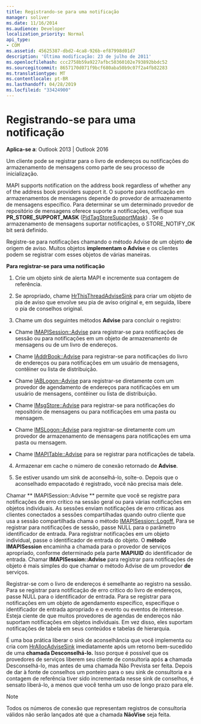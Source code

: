 ```yaml
---
title: Registrando-se para uma notificação
manager: soliver
ms.date: 11/16/2014
ms.audience: Developer
localization_priority: Normal
api_type:
- COM
ms.assetid: 45625387-dbd2-4ca8-926b-ef87998d01d7
description: 'Última modificação: 23 de julho de 2011'
ms.openlocfilehash: ccc2758b59a9227afbc50360102e793892bbdc52
ms.sourcegitcommit: 8657170d071f9bcf680aba50b9c07f2a4fb82283
ms.translationtype: MT
ms.contentlocale: pt-BR
ms.lasthandoff: 04/28/2019
ms.locfileid: "33424900"
---
```

# <a name="registering-for-a-notification"></a>Registrando-se para uma notificação

  
  
**Aplica-se a**: Outlook 2013 | Outlook 2016 
  
Um cliente pode se registrar para o livro de endereços ou notificações do armazenamento de mensagens como parte de seu processo de inicialização.
  
MAPI supports notification on the address book regardless of whether any of the address book providers support it. O suporte para notificação em armazenamentos de mensagens depende do provedor de armazenamento de mensagens específico. Para determinar se um determinado provedor de repositório de mensagens oferece suporte a notificações, verifique sua **PR_STORE_SUPPORT_MASK** ([PidTagStoreSupportMask](pidtagstoresupportmask-canonical-property.md)) . Se o armazenamento de mensagens suportar notificações, o STORE_NOTIFY_OK bit será definido. 
  
Registre-se para notificações chamando o método Advise de um objeto **de** origem de aviso. Muitos objetos **implementam o Advise** e os clientes podem se registrar com esses objetos de várias maneiras. 
  
 **Para registrar-se para uma notificação**
  
1. Crie um objeto sink de alerta MAPI e incremente sua contagem de referência.
    
2. Se apropriado, chame [HrThisThreadAdviseSink](hrthisthreadadvisesink.md) para criar um objeto de pia de aviso que envolve seu pia de aviso original e, em seguida, libere o pia de conselhos original. 
    
3. Chame um dos seguintes métodos **Advise** para concluir o registro: 
    
  - Chame [IMAPISession::Advise](imapisession-advise.md) para registrar-se para notificações de sessão ou para notificações em um objeto de armazenamento de mensagens ou de um livro de endereços. 
    
  - Chame [IAddrBook::Advise](iaddrbook-advise.md) para registrar-se para notificações do livro de endereços ou para notificações em um usuário de mensagens, contêiner ou lista de distribuição. 
    
  - Chame [IABLogon::Advise](iablogon-advise.md) para registrar-se diretamente com um provedor de agendamento de endereços para notificações em um usuário de mensagens, contêiner ou lista de distribuição. 
    
  - Chame [IMsgStore::Advise](imsgstore-advise.md) para registrar-se para notificações do repositório de mensagens ou para notificações em uma pasta ou mensagem. 
    
  - Chame [IMSLogon::Advise](imslogon-advise.md) para registrar-se diretamente com um provedor de armazenamento de mensagens para notificações em uma pasta ou mensagem. 
    
  - Chame [IMAPITable::Advise](imapitable-advise.md) para se registrar para notificações de tabela. 
    
4. Armazenar em cache o número de conexão retornado de **Advise**.
    
5. Se estiver usando um sink de aconselhá-lo, solte-o. Depois que o aconselhado empacotado é registrado, você não precisa mais dele.
    
Chamar ** IMAPISession::Advise ** permite que você se registre para notificações de erro crítico na sessão geral ou para várias notificações em objetos individuais. As sessões enviam notificações de erro críticas aos clientes conectados a sessões compartilhadas quando outro cliente que usa a sessão compartilhada chama o método [IMAPISession::Logoff.](imapisession-logoff.md) Para se registrar para notificações de sessão, passe NULL para o parâmetro identificador de entrada. Para registrar notificações em um objeto individual, passe o identificador de entrada do objeto. O **método IMAPISession** encaminha a chamada para o provedor de serviços apropriado, conforme determinado pela parte **MAPIUID** do identificador de entrada. Chamar **IMAPISession::Advise** para registrar para notificações de objeto é mais simples do que chamar o método Advise de um provedor **de** serviços. 
  
Registrar-se com o livro de endereços é semelhante ao registro na sessão. Para se registrar para notificação de erro crítico do livro de endereços, passe NULL para o identificador de entrada. Para se registrar para notificações em um objeto de agendamento específico, especifique o identificador de entrada apropriado e o evento ou eventos de interesse. Esteja ciente de que muitos provedores de agendas de endereços não suportam notificações em objetos individuais. Em vez disso, eles suportam notificações de tabela em seus conteúdos e tabelas de hierarquia. 
  
É uma boa prática liberar o sink de aconselhância que você implementa ou cria com [HrAllocAdviseSink](hrallocadvisesink.md) imediatamente após um retorno bem-sucedido de uma **chamada Desconselhá-lo.** Isso porque é possível que os provedores de serviços liberem seu cliente de consultoria após **a** chamada Desconselhá-lo, mas antes de uma chamada Não Prevista ser feita.  Depois de dar à fonte de conselhos um ponteiro para o seu sink de consultoria e a contagem de referência tiver sido incrementada nesse sink de conselhos, é sensato liberá-lo, a menos que você tenha um uso de longo prazo para ele. 
  
> [!NOTE]
> Todos os números de conexão que representam registros de consultoria válidos não serão lançados até que a chamada **NãoVise** seja feita. 
  

